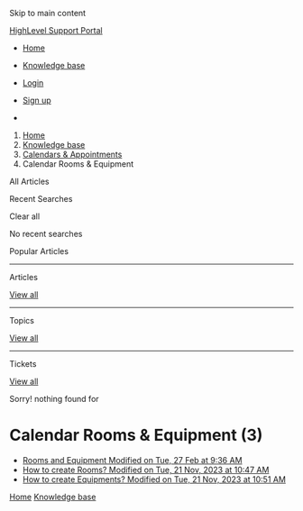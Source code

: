 Skip to main content

[ HighLevel Support Portal ](https://help.gohighlevel.com)

  * [ Home ](/support/home)
  * [ Knowledge base ](/support/solutions)

  * [Login](/support/login)
  * [Sign up](/support/signup)
  * 

  1. [Home](/support/home)
  2. [Knowledge base](/support/solutions)
  3. [Calendars & Appointments](/support/solutions/48000449585)
  4. Calendar Rooms & Equipment

All  Articles 

Recent Searches

Clear all

No recent searches

Popular Articles

* * *

Articles

[View all](/support/search/solutions)

* * *

Topics

[View all](/support/search/topics)

* * *

Tickets

[View all](/support/search/tickets)

Sorry! nothing found for   

# Calendar Rooms & Equipment (3)

  * [ Rooms and Equipment Modified on Tue, 27 Feb at 9:36 AM  ](/support/solutions/articles/155000001377-rooms-and-equipment)
  * [ How to create Rooms? Modified on Tue, 21 Nov, 2023 at 10:47 AM  ](/support/solutions/articles/155000001474-how-to-create-rooms-)
  * [ How to create Equipments? Modified on Tue, 21 Nov, 2023 at 10:51 AM  ](/support/solutions/articles/155000001475-how-to-create-equipments-)

[Home](/support/home) [Knowledge base](/support/solutions)
